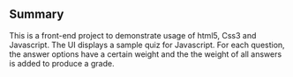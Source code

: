## Summary

This is a front-end project to demonstrate usage of html5, Css3 and Javascript.
The UI displays a sample quiz for Javascript. For each question, the answer options have a certain weight and the the weight of all answers is added to produce a grade.
